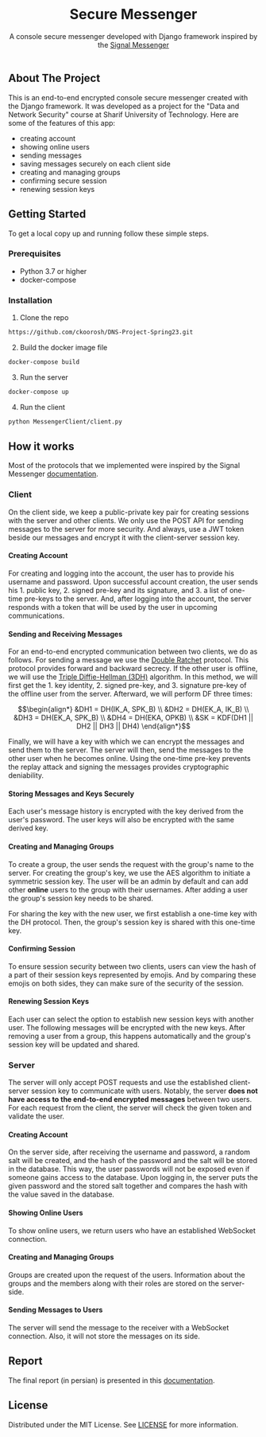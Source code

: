 <br/>
<p align="center">
  <h1 align="center">Secure Messenger</h3>

  <p align="center">
    A console secure messenger developed with Django framework inspired by the <a href="https://signal.org">Signal Messenger</a>
    <br/>
    <br/>
  </p>
</p>

## About The Project

This is an end-to-end encrypted console secure messenger created with the Django framework. It was developed as a project for the "Data and Network Security" course at Sharif University of Technology.
Here are some of the features of this app:
* creating account
* showing online users
* sending messages
* saving messages securely on each client side
* creating and managing groups
* confirming secure session
* renewing session keys


## Getting Started

To get a local copy up and running follow these simple steps.

### Prerequisites

* Python 3.7 or higher
* docker-compose

### Installation

1. Clone the repo

```sh
https://github.com/ckoorosh/DNS-Project-Spring23.git
```

2. Build the docker image file

```sh
docker-compose build
```

3. Run the server

```sh
docker-compose up
```

4. Run the client

```sh
python MessengerClient/client.py
```

## How it works
Most of the protocols that we implemented were inspired by the Signal Messenger [documentation](https://signal.org/docs/).

### Client
On the client side, we keep a public-private key pair for creating sessions with the server and other clients. 
We only use the POST API for sending messages to the server for more security. 
And always, use a JWT token beside our messages and encrypt it with the client-server session key. 

#### Creating Account
For creating and logging into the account, the user has to provide his username and password.
Upon successful account creation, the user sends his 1. public key, 2. signed pre-key and its signature, and 3. a list of one-time pre-keys to the server.
And, after logging into the account, the server responds with a token that will be used by the user in upcoming communications.

#### Sending and Receiving Messages
For an end-to-end encrypted communication between two clients, we do as follows.
For sending a message we use the [Double Ratchet](https://signal.org/docs/specifications/doubleratchet/) protocol.
This protocol provides forward and backward secrecy.
If the other user is offline, we will use the [Triple Diffie-Hellman (3DH)](https://signal.org/docs/specifications/x3dh/) algorithm.
In this method, we will first get the 1. key identity, 2. signed pre-key, and 3. signature pre-key of the offline user from the server.
Afterward, we will perform DF three times:
```math
\begin{align*}
	&DH1 = DH(IK_A, SPK_B) \\
	&DH2 = DH(EK_A, IK_B) \\
	&DH3 = DH(EK_A, SPK_B) \\
	&DH4 = DH(EKA, OPKB) \\
	&SK = KDF(DH1 || DH2 || DH3 || DH4)
\end{align*}
```

Finally, we will have a key with which we can encrypt the messages and send them to the server.
The server will then, send the messages to the other user when he becomes online.
Using the one-time pre-key prevents the replay attack and signing the messages provides cryptographic deniability.

#### Storing Messages and Keys Securely
Each user's message history is encrypted with the key derived from the user's password.
The user keys will also be encrypted with the same derived key.

#### Creating and Managing Groups
To create a group, the user sends the request with the group's name to the server.
For creating the group's key, we use the AES algorithm to initiate a symmetric session key.
The user will be an admin by default and can add other **online** users to the group with their usernames.
After adding a user the group's session key needs to be shared. 

For sharing the key with the new user, we first establish a one-time key with the DH protocol.
Then, the group's session key is shared with this one-time key.

#### Confirming Session
To ensure session security between two clients, users can view the hash of a part of their session keys represented by emojis.
And by comparing these emojis on both sides, they can make sure of the security of the session.

#### Renewing Session Keys
Each user can select the option to establish new session keys with another user.
The following messages will be encrypted with the new keys.
After removing a user from a group, this happens automatically and the group's session key will be updated and shared.

### Server
The server will only accept POST requests and use the established client-server session key to communicate with users.
Notably, the server **does not have access to the end-to-end encrypted messages** between two users.
For each request from the client, the server will check the given token and validate the user.

#### Creating Account
On the server side, after receiving the username and password, a random salt will be created, and the hash of the password and the salt will be stored in the database.
This way, the user passwords will not be exposed even if someone gains access to the database.
Upon logging in, the server puts the given password and the stored salt together and compares the hash with the value saved in the database.

#### Showing Online Users
To show online users, we return users who have an established WebSocket connection.

#### Creating and Managing Groups
Groups are created upon the request of the users.
Information about the groups and the members along with their roles are stored on the server-side.

#### Sending Messages to Users
The server will send the message to the receiver with a WebSocket connection.
Also, it will not store the messages on its side.

## Report
The final report (in persian) is presented in this [documentation](/Report/report.pdf).

## License

Distributed under the MIT License. See [LICENSE](https://github.com/ckoorosh/DNS-Project-Spring23/blob/main/LICENSE) for more information.
